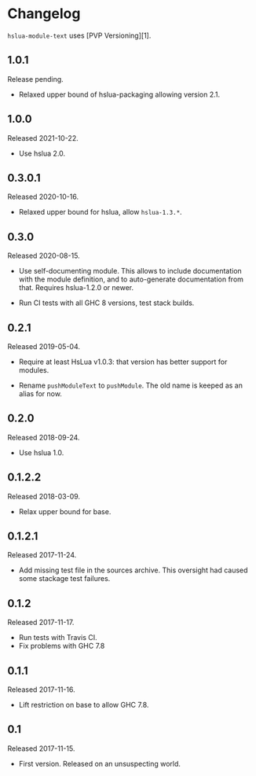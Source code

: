 # Changelog

`hslua-module-text` uses [PVP Versioning][1].

## 1.0.1

Release pending.

-   Relaxed upper bound of hslua-packaging allowing version 2.1.

## 1.0.0

Released 2021-10-22.

-   Use hslua 2.0.

## 0.3.0.1

Released 2020-10-16.

-   Relaxed upper bound for hslua, allow `hslua-1.3.*`.

## 0.3.0

Released 2020-08-15.

-   Use self-documenting module. This allows to include documentation
    with the module definition, and to auto-generate documentation from
    that. Requires hslua-1.2.0 or newer.

-   Run CI tests with all GHC 8 versions, test stack builds.

## 0.2.1

Released 2019-05-04.

-   Require at least HsLua v1.0.3: that version has better support for
    modules.

-   Rename `pushModuleText` to `pushModule`. The old name is keeped as
    an alias for now.

## 0.2.0

Released 2018-09-24.

-   Use hslua 1.0.

## 0.1.2.2

Released 2018-03-09.

-   Relax upper bound for base.

## 0.1.2.1

Released 2017-11-24.

-   Add missing test file in the sources archive. This oversight had
    caused some stackage test failures.

## 0.1.2

Released 2017-11-17.

-   Run tests with Travis CI.
-   Fix problems with GHC 7.8

## 0.1.1

Released 2017-11-16.

-   Lift restriction on base to allow GHC 7.8.

## 0.1

Released 2017-11-15.

-   First version. Released on an unsuspecting world.
